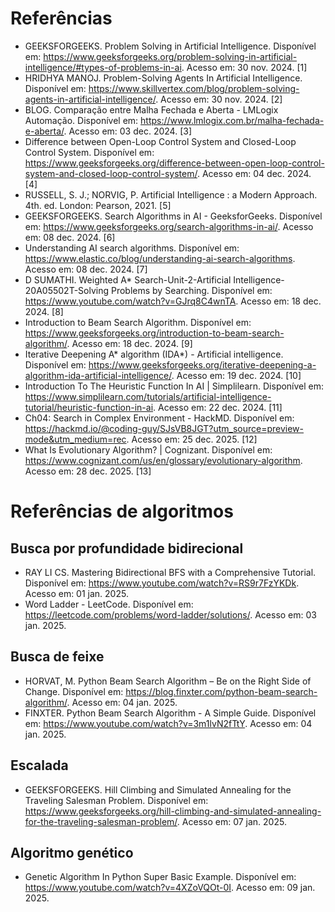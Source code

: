 # Referências

- GEEKSFORGEEKS. Problem Solving in Artificial Intelligence. Disponível em: <https://www.geeksforgeeks.org/problem-solving-in-artificial-intelligence/#types-of-problems-in-ai>. Acesso em: 30 nov. 2024. [1]
- HRIDHYA MANOJ. Problem-Solving Agents In Artificial Intelligence. Disponível em: <https://www.skillvertex.com/blog/problem-solving-agents-in-artificial-intelligence/>. Acesso em: 30 nov. 2024. [2]
- BLOG. Comparação entre Malha Fechada e Aberta - LMLogix Automação. Disponível em: <https://www.lmlogix.com.br/malha-fechada-e-aberta/>. Acesso em: 03 dec. 2024. [3]
- Difference between Open-Loop Control System and Closed-Loop Control System. Disponível em: <https://www.geeksforgeeks.org/difference-between-open-loop-control-system-and-closed-loop-control-system/>. Acesso em: 04 dec. 2024. [4]
- RUSSELL, S. J.; NORVIG, P. Artificial Intelligence : a Modern Approach. 4th. ed. London: Pearson, 2021. [5]
- GEEKSFORGEEKS. Search Algorithms in AI - GeeksforGeeks. Disponível em: <https://www.geeksforgeeks.org/search-algorithms-in-ai/>. Acesso em: 08 dec. 2024. [6]
- Understanding AI search algorithms. Disponível em: <https://www.elastic.co/blog/understanding-ai-search-algorithms>. Acesso em: 08 dec. 2024. [7]
- D SUMATHI. Weighted A* Search-Unit-2-Artificial Intelligence-20A05502T-Solving Problems by Searching. Disponível em: <https://www.youtube.com/watch?v=GJrq8C4wnTA>. Acesso em: 18 dec. 2024. [8]
- Introduction to Beam Search Algorithm. Disponível em: <https://www.geeksforgeeks.org/introduction-to-beam-search-algorithm/>. Acesso em: 18 dec. 2024. [9]
- Iterative Deepening A* algorithm (IDA*) - Artificial intelligence. Disponível em: <https://www.geeksforgeeks.org/iterative-deepening-a-algorithm-ida-artificial-intelligence/>. Acesso em: 19 dec. 2024. [10]
- Introduction To The Heuristic Function In AI | Simplilearn. Disponível em: <https://www.simplilearn.com/tutorials/artificial-intelligence-tutorial/heuristic-function-in-ai>. Acesso em: 22 dec. 2024. [11]
- Ch04: Search in Complex Environment - HackMD. Disponível em: <https://hackmd.io/@coding-guy/SJsVB8JGT?utm_source=preview-mode&utm_medium=rec>. Acesso em: 25 dec. 2025. [12]
- What Is Evolutionary Algorithm? | Cognizant. Disponível em: <https://www.cognizant.com/us/en/glossary/evolutionary-algorithm>. Acesso em: 28 dec. 2025. [13]

# Referências de algoritmos

## Busca por profundidade bidirecional

- RAY LI CS. Mastering Bidirectional BFS with a Comprehensive Tutorial. Disponível em: <https://www.youtube.com/watch?v=RS9r7FzYKDk>. Acesso em: 01 jan. 2025.
- Word Ladder - LeetCode. Disponível em: <https://leetcode.com/problems/word-ladder/solutions/>. Acesso em: 03 jan. 2025.

## Busca de feixe

- HORVAT, M. Python Beam Search Algorithm – Be on the Right Side of Change. Disponível em: <https://blog.finxter.com/python-beam-search-algorithm/>. Acesso em: 04 jan. 2025.
- FINXTER. Python Beam Search Algorithm - A Simple Guide. Disponível em: <https://www.youtube.com/watch?v=3m1lvN2fTtY>. Acesso em: 04 jan. 2025.

## Escalada

- GEEKSFORGEEKS. Hill Climbing and Simulated Annealing for the Traveling Salesman Problem. Disponível em: <https://www.geeksforgeeks.org/hill-climbing-and-simulated-annealing-for-the-traveling-salesman-problem/>. Acesso em: 07 jan. 2025.

## Algoritmo genético

- Genetic Algorithm In Python Super Basic Example. Disponível em: <https://www.youtube.com/watch?v=4XZoVQOt-0I>. Acesso em: 09 jan. 2025.
